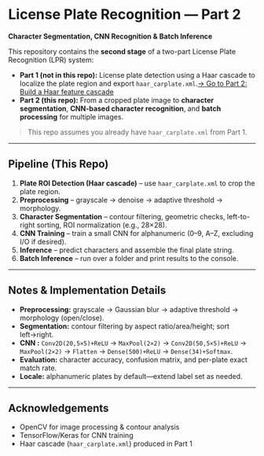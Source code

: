 # License Plate Recognition — Part 2

**Character Segmentation, CNN Recognition & Batch Inference**

This repository contains the **second stage** of a two-part License Plate Recognition (LPR) system:

* **Part 1 (not in this repo):** License plate detection using a Haar cascade to localize the plate region and export `haar_carplate.xml`.[→ Go to Part 2: Build a Haar feature cascade](https://github.com/lok-bit/haar-training-tool)
* **Part 2 (this repo):** From a cropped plate image to **character segmentation**, **CNN-based character recognition**, and **batch processing** for multiple images.

> This repo assumes you already have `haar_carplate.xml` from Part 1.

---

## Pipeline (This Repo)

1. **Plate ROI Detection (Haar cascade)** – use `haar_carplate.xml` to crop the plate region.
2. **Preprocessing** – grayscale → denoise → adaptive threshold → morphology.
3. **Character Segmentation** – contour filtering, geometric checks, left-to-right sorting, ROI normalization (e.g., 28×28).
4. **CNN Training** – train a small CNN for alphanumeric (0–9, A–Z, excluding I/O if desired).
5. **Inference** – predict characters and assemble the final plate string.
6. **Batch Inference** – run over a folder and print results to the console.

---

## Notes & Implementation Details

* **Preprocessing:** grayscale → Gaussian blur → adaptive threshold → morphology (open/close).
* **Segmentation:** contour filtering by aspect ratio/area/height; sort left→right.
* **CNN :** `Conv2D(20,5×5)+ReLU` → `MaxPool(2×2)` → `Conv2D(50,5×5)+ReLU` → `MaxPool(2×2)` → `Flatten` → `Dense(500)+ReLU` → `Dense(34)+Softmax`.
* **Evaluation:** character accuracy, confusion matrix, and per-plate exact match rate.
* **Locale:** alphanumeric plates by default—extend label set as needed.

---

## Acknowledgements

* OpenCV for image processing & contour analysis
* TensorFlow/Keras for CNN training
* Haar cascade (`haar_carplate.xml`) produced in Part 1

